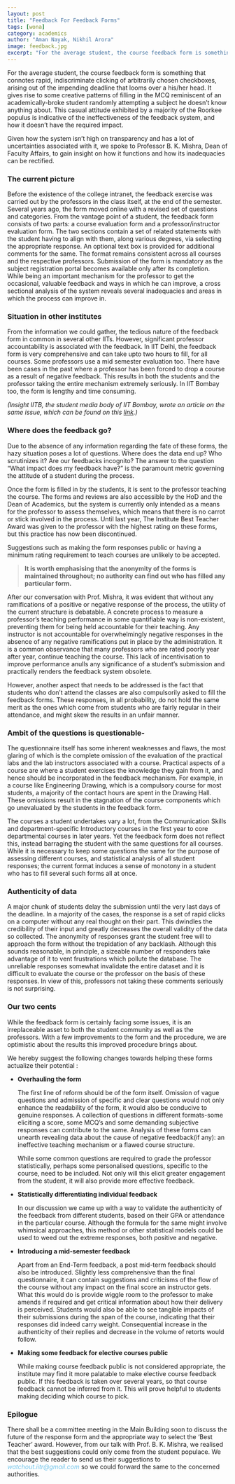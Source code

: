 ```yaml
---
layout: post
title: "Feedback For Feedback Forms"
tags: [wona]
category: academics
author: "Aman Nayak, Nikhil Arora"
image: feedback.jpg
excerpt: "For the average student, the course feedback form is something that connotes rapid, indiscriminate clicking of arbitrarily chosen checkboxes, arising out of the impending deadline that looms over a his/her head."
---
```


For the average student, the course feedback form is something that connotes rapid, indiscriminate clicking of arbitrarily chosen checkboxes, arising out of the impending deadline that looms over a his/her head. It gives rise to some creative patterns of filling in the MCQ reminiscent of an academically-broke student randomly attempting a subject he doesn’t know anything about. This casual attitude exhibited by a majority of the Roorkee populus is indicative of the ineffectiveness of the feedback system, and how it doesn’t have the required impact.
 
Given how the system isn’t high on transparency and has a lot of uncertainties associated with it, we spoke to Professor B. K. Mishra, Dean of Faculty Affairs, to gain insight on how it functions and how its inadequacies can be rectified.

### The current picture

Before the existence of the college intranet, the feedback exercise was carried out by the professors in the class itself, at the end of the semester. Several years ago, the form moved online with a revised set of questions and categories. From the vantage point of a student, the feedback form consists of two parts: a course evaluation form and a professor/instructor evaluation form. The two sections contain a set of related statements with the student having to align with them, along various degrees, via selecting the appropriate response. An optional text box is provided for additional comments for the same. The format remains consistent across all courses and the respective professors. Submission of the form is mandatory as the subject registration portal becomes available only after its completion. While being an important mechanism for the professor to get the occasional, valuable feedback and ways in which he can improve, a cross sectional analysis of the system reveals several inadequacies and areas in which the process can improve in. 

### Situation in other institutes

From the information we could gather, the tedious nature of the feedback form in common in several other IITs. However, significant professor accountability is associated with the feedback. In IIT Delhi, the feedback form is very comprehensive and can take upto two hours to fill, for all courses. Some professors use a mid semester evaluation too. There have been cases in the past where a professor has been forced to drop a course as a result of negative feedback. This results in both the students and the professor taking the entire mechanism extremely seriously. In IIT Bombay too, the form is lengthy and time consuming. 

_(Insight IITB, the student media body of IIT Bombay, wrote an article on the same issue, which can be found on this <span style="color:#72C5EB">[link](http://www.insightiitb.org/some-feedback-on-course-feedback/)</span>.)_

### Where does the feedback go?

Due to the absence of any information regarding the fate of these forms, the hazy situation poses a lot of questions. Where does the data end up? Who scrutinizes it? Are our feedbacks incognito? The answer to the question “What impact does my feedback have?” is the paramount metric governing the attitude of a student during the process. 

Once the form is filled in by the students, it is sent to the professor teaching the course. The forms and reviews are also accessible by the HoD and the Dean of Academics, but the system is currently only intended as a means for the professor to assess themselves, which means that there is no carrot or stick involved in the process. Until last year, The Institute Best Teacher Award was given to the professor with the highest rating on these forms, but this practice has now been discontinued.

Suggestions such as making the form responses public or having a minimum rating requirement to teach courses are unlikely to be accepted.

> **It is worth emphasising that the anonymity of the forms is maintained throughout; no authority can find out who has filled any particular form.**

After our conversation with Prof. Mishra, it was evident that without any ramifications of a positive or negative response of the process, the utility of the current structure is debatable. A concrete process to measure a professor’s teaching performance in some quantifiable way is non-existent, preventing them for being held accountable for their teaching. Any instructor is not accountable for overwhelmingly negative responses in the absence of any negative ramifications put in place by the administration. It is a common observance that many professors who are rated poorly year after year, continue teaching the course. This lack of incentivisation to improve performance anulls any significance of a student’s submission and practically renders the feedback system obsolete. 

However, another aspect that needs to be addressed is the fact that students who don’t attend the classes are also compulsorily asked to fill the feedback forms. These responses, in all probability, do not hold the same merit as the ones which come from students who are fairly regular in their attendance, and might skew the results in an unfair manner. 

### Ambit of the questions is questionable-

The questionnaire itself has some inherent weaknesses and flaws, the most glaring of which is the complete omission of the evaluation of the practical labs and the lab instructors associated with a course. Practical aspects of a course are where a student exercises the knowledge they gain from it, and hence should be incorporated in the feedback mechanism. For example, in a course like Engineering Drawing, which is a compulsory course for most students, a majority of the contact hours are spent in the Drawing Hall. These omissions result in the stagnation of the course components which go unevaluated by the students in the feedback form. 

The courses a student undertakes vary a lot, from the Communication Skills and department-specific Introductory courses in the first year to core departmental courses in later years. Yet the feedback form does not reflect this, instead barraging the student with the same questions for all courses. While it is necessary to keep some questions the same for the purpose of assessing different courses, and statistical analysis of all student responses; the current format induces a sense of monotony in a student who has to fill several such forms all at once.

### Authenticity of data

A major chunk of students delay the submission until the very last days of the deadline. In a majority of the cases, the response is a set of rapid clicks on a computer without any real thought on their part. This dwindles the credibility of their input and greatly decreases the overall validity of the data so collected. The anonymity of responses grant the student free will to approach the form without the trepidation of any backlash. Although this sounds reasonable, in principle, a sizeable number of responders take advantage of it to vent frustrations which pollute the database. The unreliable responses somewhat invalidate the entire dataset and it is difficult to evaluate the course or the professor on the basis of these responses. In view of this, professors not taking these comments seriously is not surprising.

### Our two cents

While the feedback form is certainly facing some issues, it is an irreplaceable asset to both the student community as well as the professors. With a few improvements to the form and the procedure, we are optimistic about the results this improved procedure brings about. 

We hereby suggest the following changes towards helping these forms actualize their potential : 

*	**Overhauling the form**

	The first line of reform should be of the form itself. Omission of vague questions and admission of specific and clear questions would not only enhance the readability of the form, it would also be conducive to genuine responses. A collection of questions in different formats-some eliciting a score, some MCQ’s and some demanding subjective responses can contribute to the same. Analysis of these forms can unearth revealing data about the cause of negative feedback(if any): an ineffective teaching mechanism or a flawed course structure. 

	While some common questions are required to grade the professor statistically, perhaps some personalised questions, specific to the course, need to be included. Not only will this elicit greater engagement from the student, it will also provide more effective feedback.

*	**Statistically differentiating individual feedback** 

	In our discussion we came up with a way to validate the authenticity of the feedback from different students, based on their GPA or attendance in the particular course. Although the formula for the same might involve whimsical approaches, this method or other statistical models could be used to weed out the extreme responses, both positive and negative.

*	**Introducing a mid-semester feedback**

	Apart from an End-Term feedback, a post mid-term feedback should also be introduced. Slightly less comprehensive than the final questionnaire, it can contain suggestions and criticisms of the flow of the course without any impact on the final score an instructor gets. What this would do is provide wiggle room to the professor to make amends if required and get critical information about how their delivery is perceived. Students would also be able to see tangible impacts of their submissions during the span of the course, indicating that their responses did indeed carry weight. Consequential increase in the authenticity of their replies and decrease in the volume of retorts would follow.

*	**Making some feedback for elective courses public**

	While making course feedback public is not considered appropriate, the institute may find it more palatable to make elective course feedback public. If this feedback is taken over several years, so that course feedback cannot be inferred from it. This will prove helpful to students making deciding which course to pick.


### Epilogue

There shall be a committee meeting in the Main Building soon to discuss the future of the response form and the appropriate way to select the ‘Best Teacher’ award. However, from our talk with Prof. B. K. Mishra, we realised that the best suggestions could only come from the student populace. We encourage the reader to send us their suggestions to <span style="color:#72C5EB">_watchout.iitr@gmail.com_</span> so we could forward the same to the concerned authorities. 









